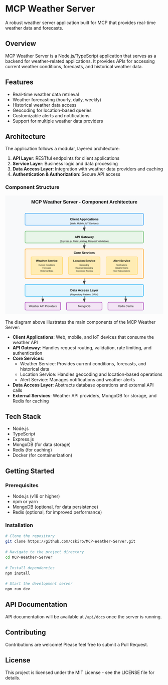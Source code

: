 # MCP Weather Server

A robust weather server application built for MCP that provides real-time weather data and forecasts.

## Overview

MCP Weather Server is a Node.js/TypeScript application that serves as a backend for weather-related applications. It provides APIs for accessing current weather conditions, forecasts, and historical weather data.

## Features

- Real-time weather data retrieval
- Weather forecasting (hourly, daily, weekly)
- Historical weather data access
- Geocoding for location-based queries
- Customizable alerts and notifications
- Support for multiple weather data providers

## Architecture

The application follows a modular, layered architecture:

1. **API Layer**: RESTful endpoints for client applications
2. **Service Layer**: Business logic and data processing
3. **Data Access Layer**: Integration with weather data providers and caching
4. **Authentication & Authorization**: Secure API access

### Component Structure

![Component Architecture Diagram](docs/architecture/component-diagram.svg)

The diagram above illustrates the main components of the MCP Weather Server:

- **Client Applications**: Web, mobile, and IoT devices that consume the weather API
- **API Gateway**: Handles request routing, validation, rate limiting, and authentication
- **Core Services**:
  - Weather Service: Provides current conditions, forecasts, and historical data
  - Location Service: Handles geocoding and location-based operations
  - Alert Service: Manages notifications and weather alerts
- **Data Access Layer**: Abstracts database operations and external API calls
- **External Services**: Weather API providers, MongoDB for storage, and Redis for caching

## Tech Stack

- Node.js
- TypeScript
- Express.js
- MongoDB (for data storage)
- Redis (for caching)
- Docker (for containerization)

## Getting Started

### Prerequisites

- Node.js (v18 or higher)
- npm or yarn
- MongoDB (optional, for data persistence)
- Redis (optional, for improved performance)

### Installation

```bash
# Clone the repository
git clone https://github.com/cskiro/MCP-Weather-Server.git

# Navigate to the project directory
cd MCP-Weather-Server

# Install dependencies
npm install

# Start the development server
npm run dev
```

## API Documentation

API documentation will be available at `/api/docs` once the server is running.

## Contributing

Contributions are welcome! Please feel free to submit a Pull Request.

## License

This project is licensed under the MIT License - see the LICENSE file for details.
